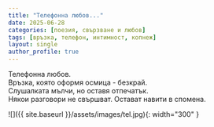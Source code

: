 ```yaml
---
title: "Телефонна любов..."
date: 2025-06-28
categories: [поезия, свързване и любов]
tags: [връзка, телефон, интимност, копнеж]
layout: single
author_profile: true
---
```


Телефонна любов.  <br/>
Връзка, която оформя осмица - безкрай.  <br/>
Слушалката мълчи, но оставя отпечатък.  <br/>
Някои разговори не свършват. Остават навити в спомена.  <br/>

![]({{ site.baseurl }}/assets/images/tel.jpg){: width="300" }

